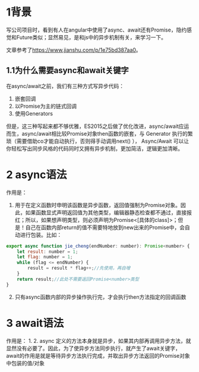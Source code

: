 # 1背景
写公司项目时，看到有人在angular中使用了async、await还有Promise，隐约感觉和Future类似；显然易见，是和js中的异步机制有关，来学习一下。

文章参考了<https://www.jianshu.com/p/1e75bd387aa0>。

## 1.1为什么需要async和await关键字
在async/await之前，我们有三种方式写异步代码：
1. 嵌套回调
2. 以Promise为主的链式回调
3. 使用Generators

但是，这三种写起来都不够优雅，ES2015之后做了优化改进，async/await应运而生，async/await相比较Promise对象then函数的嵌套，与 Generator 执行的繁琐（需要借助co才能自动执行，否则得手动调用next() ）， Async/Await 可以让你轻松写出同步风格的代码同时又拥有异步机制，更加简洁，逻辑更加清晰。

# 2 async语法
作用是：
1. 用于在定义函数时申明该函数是异步函数，返回值强制为Promise对象。因此，如果函数显式声明返回值为其他类型，编辑器静态检查都不通过，直接报红；所以，如果想声明类型，则必须声明为Promise<[具体的class]>；但是！自己在函数内部return的值不需要特地放到new出来的Promise中，会自动进行包装。比如：
```js
export async function jie_cheng(endNumber: number): Promise<number> {
    let result: number = 1;
    let flag: number = 1;
    while (flag <= endNumber) {
        result = result * flag++;//先使用，再自增
    }
    return result;//此处不需要返回Promise<number>类型
}
```
2. 只有async函数内部的异步操作执行完，才会执行then方法指定的回调函数

# 3 await语法
作用是：
1. 
2. async 定义的方法本身就是异步，如果其内部再调用异步方法，就显然没有必要了。因此，为了使异步方法同步执行，就产生了await关键字，await的作用是就是等待异步方法执行完成，并取出异步方法返回的Promise对象中包装的值/对象